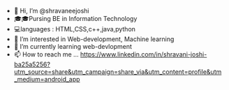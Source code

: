 - 👋 Hi, I’m @shravaneejoshi
- 🎓🎓Pursing BE in Information Technology
- 💻languages : HTML,CSS,c++,java,python
- 👀 I’m interested in Web-development, Machine learning
- 🌱 I’m currently learning web-devlopment
- 📫 How to reach me ...
https://www.linkedin.com/in/shravani-joshi-ba25a5256?utm_source=share&utm_campaign=share_via&utm_content=profile&utm_medium=android_app


<!---
shravaneejoshi/shravaneejoshi is a ✨ special ✨ repository because its `README.md` (this file) appears on your GitHub profile.
You can click the Preview link to take a look at your changes.
--->
